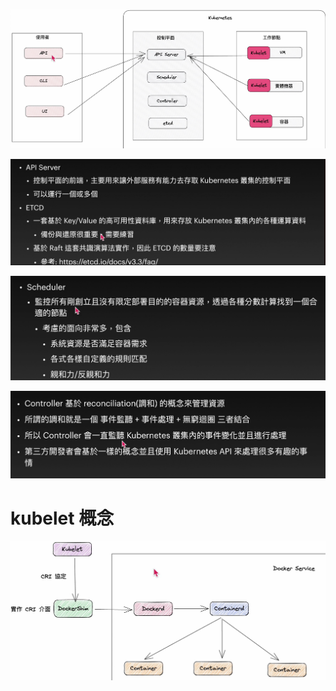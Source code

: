 ![](pic/Pasted%20image%2020231020114733.png)

![](pic/Pasted%20image%2020231020114636.png)

![](pic/Pasted%20image%2020231020114704.png)

![](pic/Pasted%20image%2020231020114720.png)

# kubelet 概念
![](pic/Pasted%20image%2020231020115114.png)

